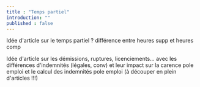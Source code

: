 ```yaml
---
title : "Temps partiel"
introduction: ""
published : false
---
```






Idée d'article sur le temps partiel ? différence entre heures supp et heures comp

Idée d'article sur les démissions, ruptures, licenciements… avec les différences d'indemnités (légales, conv) et leur impact sur la carence pole emploi et le calcul des indemnités pole emploi (à découper en plein d'articles !!!)
